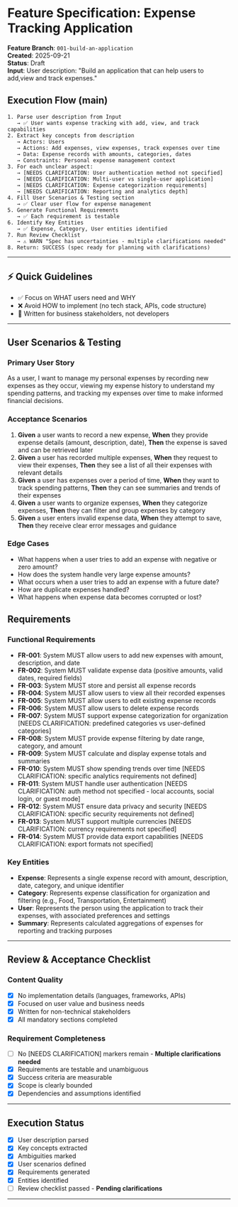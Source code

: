 # Feature Specification: Expense Tracking Application

**Feature Branch**: `001-build-an-application`  
**Created**: 2025-09-21  
**Status**: Draft  
**Input**: User description: "Build an application that can help users to add,view and track expenses."

## Execution Flow (main)
```
1. Parse user description from Input
   → ✅ User wants expense tracking with add, view, and track capabilities
2. Extract key concepts from description
   → Actors: Users
   → Actions: Add expenses, view expenses, track expenses over time
   → Data: Expense records with amounts, categories, dates
   → Constraints: Personal expense management context
3. For each unclear aspect:
   → [NEEDS CLARIFICATION: User authentication method not specified]
   → [NEEDS CLARIFICATION: Multi-user vs single-user application]
   → [NEEDS CLARIFICATION: Expense categorization requirements]
   → [NEEDS CLARIFICATION: Reporting and analytics depth]
4. Fill User Scenarios & Testing section
   → ✅ Clear user flow for expense management
5. Generate Functional Requirements
   → ✅ Each requirement is testable
6. Identify Key Entities
   → ✅ Expense, Category, User entities identified
7. Run Review Checklist
   → ⚠ WARN "Spec has uncertainties - multiple clarifications needed"
8. Return: SUCCESS (spec ready for planning with clarifications)
```

---

## ⚡ Quick Guidelines
- ✅ Focus on WHAT users need and WHY
- ❌ Avoid HOW to implement (no tech stack, APIs, code structure)
- 👥 Written for business stakeholders, not developers

---

## User Scenarios & Testing

### Primary User Story
As a user, I want to manage my personal expenses by recording new expenses as they occur, viewing my expense history to understand my spending patterns, and tracking my expenses over time to make informed financial decisions.

### Acceptance Scenarios
1. **Given** a user wants to record a new expense, **When** they provide expense details (amount, description, date), **Then** the expense is saved and can be retrieved later
2. **Given** a user has recorded multiple expenses, **When** they request to view their expenses, **Then** they see a list of all their expenses with relevant details
3. **Given** a user has expenses over a period of time, **When** they want to track spending patterns, **Then** they can see summaries and trends of their expenses
4. **Given** a user wants to organize expenses, **When** they categorize expenses, **Then** they can filter and group expenses by category
5. **Given** a user enters invalid expense data, **When** they attempt to save, **Then** they receive clear error messages and guidance

### Edge Cases
- What happens when a user tries to add an expense with negative or zero amount?
- How does the system handle very large expense amounts?
- What occurs when a user tries to add an expense with a future date?
- How are duplicate expenses handled?
- What happens when expense data becomes corrupted or lost?

## Requirements

### Functional Requirements
- **FR-001**: System MUST allow users to add new expenses with amount, description, and date
- **FR-002**: System MUST validate expense data (positive amounts, valid dates, required fields)
- **FR-003**: System MUST store and persist all expense records
- **FR-004**: System MUST allow users to view all their recorded expenses
- **FR-005**: System MUST allow users to edit existing expense records
- **FR-006**: System MUST allow users to delete expense records
- **FR-007**: System MUST support expense categorization for organization [NEEDS CLARIFICATION: predefined categories vs user-defined categories]
- **FR-008**: System MUST provide expense filtering by date range, category, and amount
- **FR-009**: System MUST calculate and display expense totals and summaries
- **FR-010**: System MUST show spending trends over time [NEEDS CLARIFICATION: specific analytics requirements not defined]
- **FR-011**: System MUST handle user authentication [NEEDS CLARIFICATION: auth method not specified - local accounts, social login, or guest mode]
- **FR-012**: System MUST ensure data privacy and security [NEEDS CLARIFICATION: specific security requirements not defined]
- **FR-013**: System MUST support multiple currencies [NEEDS CLARIFICATION: currency requirements not specified]
- **FR-014**: System MUST provide data export capabilities [NEEDS CLARIFICATION: export formats not specified]

### Key Entities
- **Expense**: Represents a single expense record with amount, description, date, category, and unique identifier
- **Category**: Represents expense classification for organization and filtering (e.g., Food, Transportation, Entertainment)
- **User**: Represents the person using the application to track their expenses, with associated preferences and settings
- **Summary**: Represents calculated aggregations of expenses for reporting and tracking purposes

---

## Review & Acceptance Checklist

### Content Quality
- [x] No implementation details (languages, frameworks, APIs)
- [x] Focused on user value and business needs
- [x] Written for non-technical stakeholders
- [x] All mandatory sections completed

### Requirement Completeness
- [ ] No [NEEDS CLARIFICATION] markers remain - **Multiple clarifications needed**
- [x] Requirements are testable and unambiguous  
- [x] Success criteria are measurable
- [x] Scope is clearly bounded
- [x] Dependencies and assumptions identified

---

## Execution Status

- [x] User description parsed
- [x] Key concepts extracted
- [x] Ambiguities marked
- [x] User scenarios defined
- [x] Requirements generated
- [x] Entities identified
- [ ] Review checklist passed - **Pending clarifications**

---
